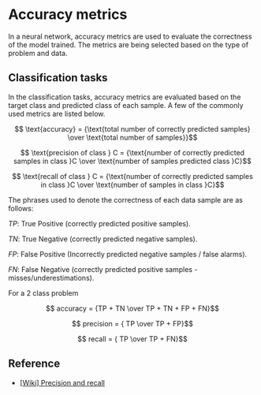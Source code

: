 # Accuracy metrics

In a neural network, accuracy metrics are used to evaluate the correctness of the model trained. The metrics are being selected based on the type of problem and data.

## Classification tasks
In the classification tasks, accuracy metrics are evaluated based on the target class and predicted class of each sample. A few of the commonly used metrics are listed below.

$$ \text{accuracy} = {\text{total number of correctly predicted samples} \over \text{total number of samples}}$$

$$ \text{precision of class } C = {\text{number of correctly predicted samples in class }C \over \text{number of samples predicted class }C}$$

$$ \text{recall of class } C = {\text{number of correctly predicted samples in class }C \over \text{number of samples in class }C}$$

The phrases used to denote the correctness of each data sample are as follows:

$TP$: True Positive (correctly predicted positive samples).

$TN$: True Negative (correctly predicted negative samples).

$FP$: False Positive (Incorrectly predicted negative samples / false alarms).

$FN$: False Negative (correctly predicted positive samples - misses/underestimations).

For a 2 class problem

$$ accuracy = {TP + TN \over TP + TN + FP + FN}$$

$$ precision = { TP \over TP + FP}$$

$$ recall = { TP \over TP + FN}$$

## Reference
* [[Wiki] Precision and recall](https://en.wikipedia.org/wiki/Precision_and_recall)
